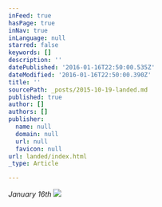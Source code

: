 ```yaml
---
inFeed: true
hasPage: true
inNav: true
inLanguage: null
starred: false
keywords: []
description: ''
datePublished: '2016-01-16T22:50:00.535Z'
dateModified: '2016-01-16T22:50:00.390Z'
title: ''
sourcePath: _posts/2015-10-19-landed.md
published: true
author: []
authors: []
publisher:
  name: null
  domain: null
  url: null
  favicon: null
url: landed/index.html
_type: Article

---
```

_January 16th_
![](https://the-grid-user-content.s3-us-west-2.amazonaws.com/a5861186-5a6f-4091-86fb-d84fd8e3e55a.jpg)